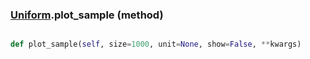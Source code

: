 ### [Uniform](Uniform.md).plot_sample (method)


```py

def plot_sample(self, size=1000, unit=None, show=False, **kwargs)

```


